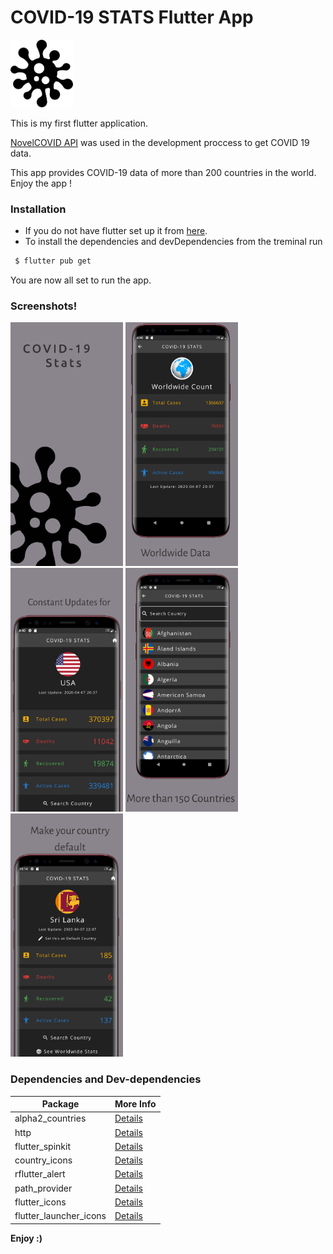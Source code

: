 # COVID-19 STATS Flutter App


<img src="/Screenshots/Appicon.png" width="100">


This is my first flutter application.

[NovelCOVID API](https://documenter.getpostman.com/view/8854915/SzS7R6uu?version=latest#84845016-70ae-4a1f-8e7a-d4b9a0289050) was used in the development proccess to get COVID 19 data.

This app provides COVID-19 data of more than 200 countries in the world. Enjoy the app !


### Installation
* If you do not have flutter set up it from [here](https://flutter.dev/docs/get-started/install).
* To install the dependencies and devDependencies from the treminal run
```sh
 $ flutter pub get
```
 You are now all set to run the app.

### Screenshots!

<img src="/Screenshots/Hotpot%200.png" width="180"> <img src="/Screenshots/Hotpot%201.png" width="180"> <img src="/Screenshots/Hotpot%202.png" width="180"> <img src="/Screenshots/Hotpot%203.png" width="180"> <img src="/Screenshots/Hotpot%204.png" width="180">


 




### Dependencies and Dev-dependencies


| Package | More Info |
| ------ | ------ |
| alpha2_countries | [Details](https://pub.dev/packages/) |
| http | [Details](https://pub.dev/packages/) |
| flutter_spinkit | [Details](https://pub.dev/packages/) |
| country_icons | [Details](https://pub.dev/packages/) |
|  rflutter_alert | [Details](https://pub.dev/packages/) |
| path_provider | [Details](https://pub.dev/packages/) |
| flutter_icons | [Details](https://pub.dev/packages/) |
| flutter_launcher_icons | [Details](https://pub.dev/packages/) |






**Enjoy :)**


